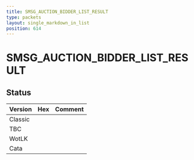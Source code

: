 ```yaml
---
title: SMSG_AUCTION_BIDDER_LIST_RESULT
type: packets
layout: single_markdown_in_list
position: 614
---
```


# SMSG_AUCTION_BIDDER_LIST_RESULT

## Status

Version | Hex | Comment
---------- | ---------- | ---------- 
Classic |  |  
TBC |  |  
WotLK |  |  
Cata |  |  
